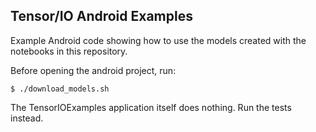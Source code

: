 ## Tensor/IO Android Examples

Example Android code showing how to use the models created with the notebooks in this repository.

Before opening the android project, run:

```
$ ./download_models.sh
```

The TensorIOExamples application itself does nothing. Run the tests instead.
